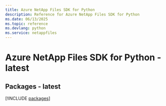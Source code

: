 ```yaml
---
title: Azure NetApp Files SDK for Python
description: Reference for Azure NetApp Files SDK for Python
ms.date: 06/13/2025
ms.topic: reference
ms.devlang: python
ms.service: netappfiles
---
```

# Azure NetApp Files SDK for Python - latest
## Packages - latest
[!INCLUDE [packages](netapp-files-index.md)]